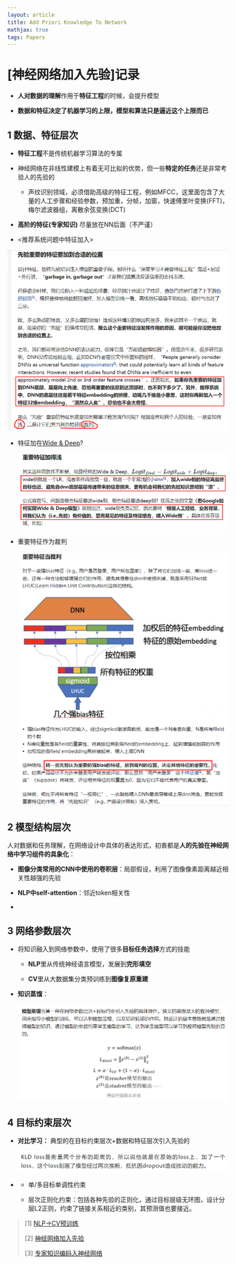 ```yaml
---
layout: article
title: Add Priori Knowledge To Network
mathjax: true
tags: Papers
---
```


# [神经网络加入先验]记录

* **人对数据的理解**作用于**特征工程**的时候，会提升模型

* **数据和特征决定了机器学习的上限，模型和算法只是逼近这个上限而已**

## 1 数据、特征层次

* **特征工程**不是传统机器学习算法的专属

* 神经网络在非线性建模上有着无可比拟的优势，但一些**特定的任务**还是非常考验人的先验的
  
  * 声纹识别领域，必须借助高级的特征工程，例如MFCC，这里面包含了大量的人工步骤和经验参数，预加重，分帧，加窗，快速傅里叶变换(FFT)，梅尔滤波器组，离散余弦变换(DCT)

* **高阶的特征(专家知识)** 尽量放在NN后面（不严谨）

* <推荐系统问题中特征加入>

![2.png](https://raw.githubusercontent.com/lzboo/ImgStg/main/2022/08/14-18-09-39-2.png)

* 特征加在[Wide & Deep](https://zhuanlan.zhihu.com/p/47293765)?
  
  ![3.png](https://raw.githubusercontent.com/lzboo/ImgStg/main/2022/08/14-18-11-46-3.png)

* 重要特征作为裁判
  
  ![3.png](https://raw.githubusercontent.com/lzboo/ImgStg/main/2022/08/14-18-15-45-3.png)
  
  

## 2 模型结构层次

人对数据和任务理解，在网络设计中具体的表达形式，初衷都是**人的先验在神经网络中学习组件的具象化**：

* **图像分类常用的CNN中使用的卷积层**：局部假设，利用了图像像素距离越近相关性越强的先验

* **NLP中self-attention**：邻近token相关性

* 

## 3 网络参数层次

* 将知识融入到网络参数中，使用了很多**目标任务选择**方式的技能
  
  * **NLP**里从传统神经语言模型，发展到**完形填空**
  
  * **CV**里从大数据集分类预训练到**图像复原重建**

* **知识蒸馏**：
  
  ![1.png](https://raw.githubusercontent.com/lzboo/ImgStg/main/2022/08/14-17-53-01-1.png)
  
  

## 4 目标约束层次

* **对比学习：** 典型的在目标约束层次+数据和特征层次引入先验的
  
  ![4.png](https://raw.githubusercontent.com/lzboo/ImgStg/main/2022/08/14-18-26-05-4.png)

* * 单/多目标单调性约束
  
  * 层次正则化约束：包括各种先验的正则化，通过目标层级无环图，设计分层L2正则，约束了链接关系相近的类别，其预测值也要接近。



> [1] [NLP->CV预训练](https://mp.weixin.qq.com/s?__biz=MzIwNDY1NTU5Mg==&mid=2247484129&idx=1&sn=757ca5f4ef611eb95b6e6d748823fb71&chksm=973d9c66a04a1570c630a846cabd8b2d5e24ae9d67ca87f4562fdd66808530e6978f675a1d26&scene=21#wechat_redirect)
> 
> [2] [神经网络加入先验](https://zhuanlan.zhihu.com/p/456795337)
> 
> [3] [专家知识编码入神经网络](https://www.zhihu.com/question/529959915/answer/2470689232)


